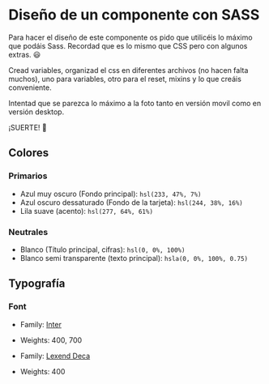 # Diseño de un componente con SASS

Para hacer el diseño de este componente os pido que utilicéis lo máximo que podáis Sass. Recordad que es lo mismo que CSS pero con algunos extras. 😃

Cread variables, organizad el css en diferentes archivos (no hacen falta muchos), uno para variables, otro para el reset, mixins y lo que creáis conveniente.

Intentad que se parezca lo máximo a la foto tanto en versión movil como en versión desktop.

¡SUERTE! 🤘


## Colores

### Primarios

- Azul muy oscuro (Fondo principal): `hsl(233, 47%, 7%)`
- Azul oscuro dessaturado (Fondo de la tarjeta): `hsl(244, 38%, 16%)`
- Lila suave (acento): `hsl(277, 64%, 61%)`

### Neutrales

- Blanco (Título principal, cifras): `hsl(0, 0%, 100%)`
- Blanco semi transparente (texto principal): `hsla(0, 0%, 100%, 0.75)`

## Typografía

### Font

- Family: [Inter](https://fonts.google.com/specimen/Inter)
- Weights: 400, 700

- Family: [Lexend Deca](https://fonts.google.com/specimen/Lexend+Deca)
- Weights: 400
